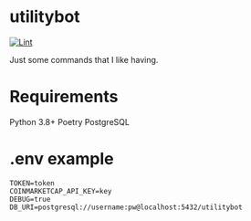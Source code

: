 # utilitybot

[![Lint](https://github.com/anand2312/utilitybot/actions/workflows/lint.yml/badge.svg)](https://github.com/anand2312/utilitybot/actions/workflows/lint.yml)

Just some commands that I like having.

# Requirements
Python 3.8+
Poetry
PostgreSQL

# .env example
```
TOKEN=token
COINMARKETCAP_API_KEY=key
DEBUG=true
DB_URI=postgresql://username:pw@localhost:5432/utilitybot
```
